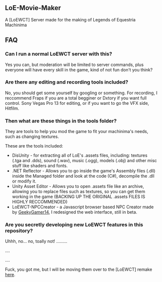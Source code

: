 ## LoE-Movie-Maker
A [LoEWCT] Server made for the making of Legends of Equestria Machinima

## FAQ

### Can I run a normal LoEWCT server with this?

Yes you can, but moderation will be limited to server commands, plus everyone will have every skill in the game, kind of not fun don't you think?

### Are there any editing and recording tools included?

No, you should get some yourself by googling or something. For recording, I reccommend Fraps if you are a total begginer or Dxtory if you want full control. Sony Vegas Pro 13 for editing, or if you want to go the VFX side, Hitfilm.

### Then what are these things in the tools folder?

They are tools to help you mod the game to fit your machinima's needs, such as changing textures.

These are the tools included:
* DisUnity - for extracting all of LoE's .assets files, including: textures (.tga and .dds), sound (.wav), music (.ogg), models (.obj) and other misc stuff like shaders and fonts.
* .NET Reflector - Allows you to go inside the game's Assembly files (.dll) inside the Managed folder and look at the code (C#), decompile the .dll or modify it.
* Unity Asset Editor - Allows you to open .assets file like an archive, allowing you to replace files such as textures, so you can get them working in the game (BACKING UP THE ORIGINAL .assets FILES IS HIGHLY RECCOMMENDED)
* LoEWCT-NPCCreator - a Javascript browser based NPC Creator made by [GeekyGamer14](https://github.com/GeekyGamer14), I redesigned the web interface, still in beta.

### Are you secretly developing new LoEWCT features in this repository?

Uhhh, no... no, toally not! .........

....

....

Fuck, you got me, but I will be moving them over to the [LoEWCT] remake [here](https://github.com/WapaMario63/LoEWCT).
